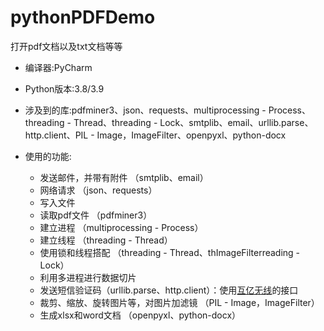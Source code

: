 # pythonPDFDemo
打开pdf文档以及txt文档等等

* 编译器:PyCharm

* Python版本:3.8/3.9

* 涉及到的库:pdfminer3、json、requests、multiprocessing - Process、threading - Thread、threading - Lock、smtplib、email、urllib.parse、http.client、PIL - Image，ImageFilter、openpyxl、python-docx

* 使用的功能:

  - 发送邮件，并带有附件 （smtplib、email）
  - 网络请求 （json、requests）
  - 写入文件
  - 读取pdf文件 （pdfminer3）
  - 建立进程 （multiprocessing - Process）
  - 建立线程 （threading - Thread）
  - 使用锁和线程搭配 （threading - Thread、thImageFilterreading - Lock）
  - 利用多进程进行数据切片
  - 发送短信验证码（urllib.parse、http.client）：使用[互亿无线](http://www.ihuyi.com)的接口
  - 裁剪、缩放、旋转图片等，对图片加滤镜 （PIL - Image，ImageFilter）
  - 生成xlsx和word文档 （openpyxl、python-docx）
  
